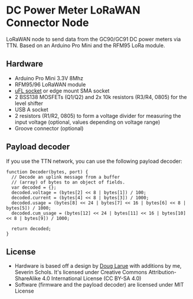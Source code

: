 # DC Power Meter LoRaWAN Connector Node
LoRaWAN node to send data from the GC90/GC91 DC power meters via TTN. Based on an Arduino Pro Mini and the RFM95 LoRa module.

## Hardware
* Arduino Pro Mini 3.3V 8Mhz
* RFM95/96 LoRaWAN module
* [uFL socket](https://www.digikey.de/product-detail/en/linx-technologies-inc/CONUFL001-SMD-T/CONUFL001-SMD-TCT-ND/7427733) or edge mount SMA socket
* 2 BSS138 MOSFETs (Q1/Q2) and 2x 10k resistors (R3/R4, 0805) for the level shifter
* USB A socket
* 2 resistors (R1/R2, 0805) to form a voltage divider for measuring the input voltage (optional, values depending on voltage range)
* Groove connector (optional)

## Payload decoder
If you use the TTN network, you can use the following payload decoder:

```
function Decoder(bytes, port) {
  // Decode an uplink message from a buffer
  // (array) of bytes to an object of fields.
  var decoded = {};
  decoded.voltage = (bytes[2] << 8 | bytes[1]) / 100;
  decoded.current = (bytes[4] << 8 | bytes[3]) / 1000;
  decoded.usage = (bytes[8] << 24 | bytes[7] << 16 | bytes[6] << 8 | bytes[5]) / 1000;
  decoded.cum_usage = (bytes[12] << 24 | bytes[11] << 16 | bytes[10] << 8 | bytes[9]) / 1000;

  return decoded;
}
```

## License
* Hardware is based off a design by [Doug Larue](https://github.com/dlarue) with additions by me, Severin Schols. It's licensed under Creative Commons Attribution-ShareAlike 4.0 International License (CC BY-SA 4.0)
* Software (firmware and the payload decoder) are licensed under MIT License

